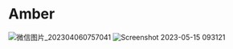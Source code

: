 # Amber


![微信图片_202304060757041](https://user-images.githubusercontent.com/128956062/231977246-accf6704-ddae-44a7-bdb2-bdb67847442d.jpg)
![Screenshot 2023-05-15 093121](https://github.com/amber20070628/Amber/assets/128956062/6716304b-433e-4a91-98ce-ad55cfc3e73a)
